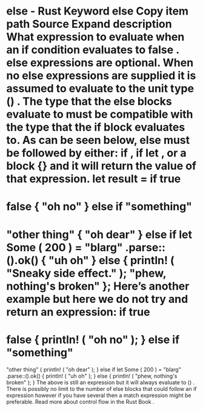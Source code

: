else - Rust
Keyword
else
Copy item path
Source
Expand description
What expression to evaluate when an
if
condition evaluates to
false
.
else
expressions are optional. When no else expressions are supplied it is assumed to evaluate
to the unit type
()
.
The type that the
else
blocks evaluate to must be compatible with the type that the
if
block
evaluates to.
As can be seen below,
else
must be followed by either:
if
,
if let
, or a block
{}
and it
will return the value of that expression.
let
result =
if
true
==
false
{
"oh no"
}
else if
"something"
==
"other thing"
{
"oh dear"
}
else if let
Some
(
200
) =
"blarg"
.parse::<i32>().ok() {
"uh oh"
}
else
{
println!
(
"Sneaky side effect."
);
"phew, nothing's broken"
};
Here’s another example but here we do not try and return an expression:
if
true
==
false
{
println!
(
"oh no"
);
}
else if
"something"
==
"other thing"
{
println!
(
"oh dear"
);
}
else if let
Some
(
200
) =
"blarg"
.parse::<i32>().ok() {
println!
(
"uh oh"
);
}
else
{
println!
(
"phew, nothing's broken"
);
}
The above is
still
an expression but it will always evaluate to
()
.
There is possibly no limit to the number of
else
blocks that could follow an
if
expression
however if you have several then a
match
expression might be preferable.
Read more about control flow in the
Rust Book
.